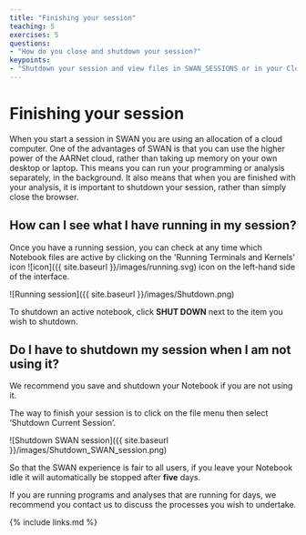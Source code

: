 ```yaml
---
title: "Finishing your session"
teaching: 5
exercises: 5
questions:
- "How do you close and shutdown your session?"
keypoints:
- "Shutdown your session and view files in SWAN_SESSIONS or in your CloudStor directory"
---
```

# Finishing your session

When you start a session in SWAN you are using an allocation of a cloud computer.
One of the advantages of SWAN is that you can use the higher power of the AARNet cloud,
rather than taking up memory on your own desktop or laptop. This means you can run your programming
 or analysis separately, in the background. It also means that when you are finished with your
  analysis, it is important to shutdown your session, rather than simply close the browser.

## How can I see what I have running in my session?

Once you have a running session, you can check at any time which Notebook files are active by
 clicking on the 'Running Terminals and Kernels' icon ![icon]({{ site.baseurl }}/images/running.svg) icon on the left-hand side of the interface.

![Running session]({{ site.baseurl }}/images/Shutdown.png)

To shutdown an active notebook, click **SHUT DOWN** next to the item you wish to shutdown.

## Do I have to shutdown my session when I am not using it?

We recommend you save and shutdown your Notebook if you are not using it.

The way to finish your session is to click on the file menu then select ‘Shutdown Current Session’.

![Shutdown SWAN session]({{ site.baseurl }}/images/Shutdown_SWAN_session.png)

So that the SWAN experience is fair to all users, if you leave your Notebook idle it will
 automatically be stopped after **five** days.

If you are running programs and analyses that are running for days, we recommend you contact us to
 discuss the processes you wish to undertake.

{% include links.md %}
